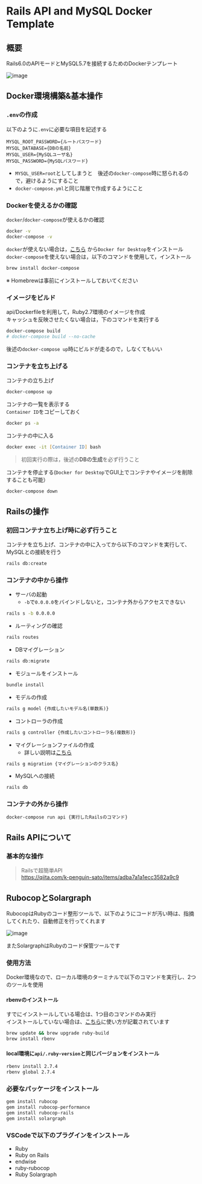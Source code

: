 # Rails API and MySQL Docker Template

## 概要

Rails6.0のAPIモードとMySQL5.7を接続するためのDockerテンプレート

![image](https://user-images.githubusercontent.com/49640294/126355486-bbb7f883-c74b-4f6d-aff2-12c7bbc3fcf5.png)

## Docker環境構築&基本操作

### `.env`の作成

以下のように`.env`に必要な項目を記述する

```text
MYSQL_ROOT_PASSWORD={ルートパスワード}
MYSQL_DATABASE={DBの名前}
MYSQL_USER={MySQLユーザ名}
MYSQL_PASSWORD={MySQLパスワード}
```

- `MYSQL_USER=root`としてしまうと　後述の`docker-compose`時に怒られるので，避けるようにすること
- `docker-compose.yml`と同じ階層で作成するようにこと

### Dockerを使えるかの確認

`docker`/`docker-compose`が使えるかの確認

```zsh
docker -v
docker-compose -v
```

`docker`が使えない場合は，[こちら](https://hub.docker.com/editions/community/docker-ce-desktop-mac) から`Docker for Desktop`をインストール  
`docker-compose`を使えない場合は，以下のコマンドを使用して，インストール

```zsh
brew install docker-compose
```

※ Homebrewは事前にインストールしておいてください

### イメージをビルド

api/Dockerfileを利用して，Ruby2.7環境のイメージを作成  
キャッシュを反映させたくない場合は，下のコマンドを実行する

```zsh
docker-compose build
# docker-compose build --no-cache
```

後述の`docker-compose up`時にビルドが走るので，しなくてもいい

### コンテナを立ち上げる

コンテナの立ち上げ

```zsh
docker-compose up
```

コンテナの一覧を表示する  
`Container ID`をコピーしておく

```zsh
docker ps -a
```

コンテナの中に入る

```zsh
docker exec -it [Container ID] bash
```

> 初回実行の際は，後述の**DBの生成**を必ず行うこと

コンテナを停止する(`Docker for Desktop`でGUI上でコンテナやイメージを削除することも可能）

```zsh
docker-compose down
```

## Railsの操作

### 初回コンテナ立ち上げ時に必ず行うこと

コンテナを立ち上げ、コンテナの中に入ってから以下のコマンドを実行して、MySQLとの接続を行う

```zsh
rails db:create
```

### コンテナの中から操作

- サーバの起動
  - `-b`で`0.0.0.0`をバインドしないと，コンテナ外からアクセスできない

```zsh
rails s -b 0.0.0.0
```

- ルーティングの確認

```zsh
rails routes
```

- DBマイグレーション

```zsh
rails db:migrate
```

- モジュールをインストール

```zsh
bundle install
```

- モデルの作成

```zsh
rails g model {作成したいモデル名(単数系)}
```

- コントローラの作成

```zsh
rails g controller {作成したいコントローラ名(複数形)}
```

- マイグレーションファイルの作成
  - 詳しい説明は[こちら](https://pikawaka.com/rails/migration)

```zsh
rails g migration {マイグレーションのクラス名}
```

- MySQLへの接続

```zsh
rails db
```

### コンテナの外から操作

```zsh
docker-compose run api {実行したRailsのコマンド}
```

## Rails APIについて

### 基本的な操作

> Railsで超簡単API  
> <https://qiita.com/k-penguin-sato/items/adba7a1a1ecc3582a9c9>

## RubocopとSolargraph

RubocopはRubyのコード整形ツールで、以下のようにコードが汚い時は、指摘してくれたり、自動修正を行ってくれます

![image](https://user-images.githubusercontent.com/49640294/126646341-6d961d6a-392e-4cc5-a8bd-da1af9890d0c.png)

またSolargraphはRubyのコード保管ツールです

### 使用方法

Docker環境なので、ローカル環境のターミナルで以下のコマンドを実行し、2つのツールを使用

#### rbenvのインストール

すでにインストールしている場合は、1つ目のコマンドのみ実行  
インストールしていない場合は、[こちら](https://qiita.com/Kodak_tmo/items/73147ed4f0eec54d6e94)に使い方が記載されています

```zsh
brew update && brew upgrade ruby-build
brew install rbenv
```

#### local環境に`api/.ruby-version`と同じバージョンをインストール

```zsh
rbenv install 2.7.4
rbenv global 2.7.4
```

### 必要なパッケージをインストール

```zsh
gem install rubocop
gem install rubocop-performance
gem install rubocop-rails
gem install solargraph
```

### VSCodeで以下のプラグインをインストール

- Ruby
- Ruby on Rails
- endwise
- ruby-rubocop
- Ruby Solargraph
